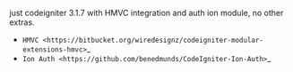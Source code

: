 just codeigniter 3.1.7 with HMVC integration and auth ion module, no other extras.

-  `HMVC <https://bitbucket.org/wiredesignz/codeigniter-modular-extensions-hmvc>`_
-  `Ion Auth <https://github.com/benedmunds/CodeIgniter-Ion-Auth>`_
